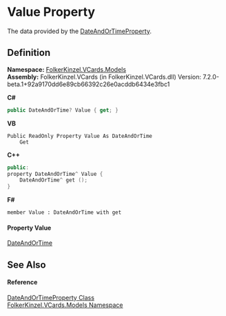 # Value Property


The data provided by the <a href="aa70dc7b-913e-f421-bbe6-2151b0f0c1f0.md">DateAndOrTimeProperty</a>.



## Definition
**Namespace:** <a href="10623553-9342-5b8f-9df4-6e7d1075f3df.md">FolkerKinzel.VCards.Models</a>  
**Assembly:** FolkerKinzel.VCards (in FolkerKinzel.VCards.dll) Version: 7.2.0-beta.1+92a9170dd6e89cb66392c26e0acddb6434e3fbc1

**C#**
``` C#
public DateAndOrTime? Value { get; }
```
**VB**
``` VB
Public ReadOnly Property Value As DateAndOrTime
	Get
```
**C++**
``` C++
public:
property DateAndOrTime^ Value {
	DateAndOrTime^ get ();
}
```
**F#**
``` F#
member Value : DateAndOrTime with get
```



#### Property Value
<a href="2a0f1a62-5c32-3777-bbda-f169201ab209.md">DateAndOrTime</a>

## See Also


#### Reference
<a href="aa70dc7b-913e-f421-bbe6-2151b0f0c1f0.md">DateAndOrTimeProperty Class</a>  
<a href="10623553-9342-5b8f-9df4-6e7d1075f3df.md">FolkerKinzel.VCards.Models Namespace</a>  
